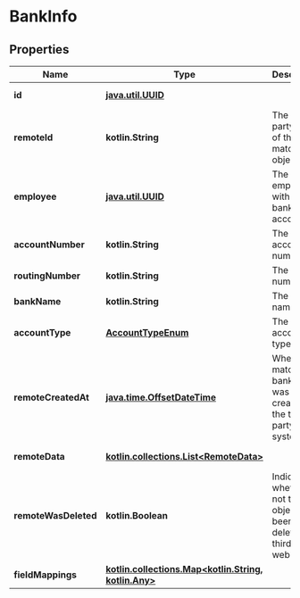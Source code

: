 
# BankInfo

## Properties
Name | Type | Description | Notes
------------ | ------------- | ------------- | -------------
**id** | [**java.util.UUID**](java.util.UUID.md) |  |  [optional] [readonly]
**remoteId** | **kotlin.String** | The third-party API ID of the matching object. |  [optional]
**employee** | [**java.util.UUID**](java.util.UUID.md) | The employee with this bank account. |  [optional]
**accountNumber** | **kotlin.String** | The account number. |  [optional]
**routingNumber** | **kotlin.String** | The routing number. |  [optional]
**bankName** | **kotlin.String** | The bank name. |  [optional]
**accountType** | [**AccountTypeEnum**](AccountTypeEnum.md) | The bank account type |  [optional]
**remoteCreatedAt** | [**java.time.OffsetDateTime**](java.time.OffsetDateTime.md) | When the matching bank object was created in the third party system. |  [optional]
**remoteData** | [**kotlin.collections.List&lt;RemoteData&gt;**](RemoteData.md) |  |  [optional] [readonly]
**remoteWasDeleted** | **kotlin.Boolean** | Indicates whether or not this object has been deleted by third party webhooks. |  [optional] [readonly]
**fieldMappings** | [**kotlin.collections.Map&lt;kotlin.String, kotlin.Any&gt;**](kotlin.Any.md) |  |  [optional] [readonly]



